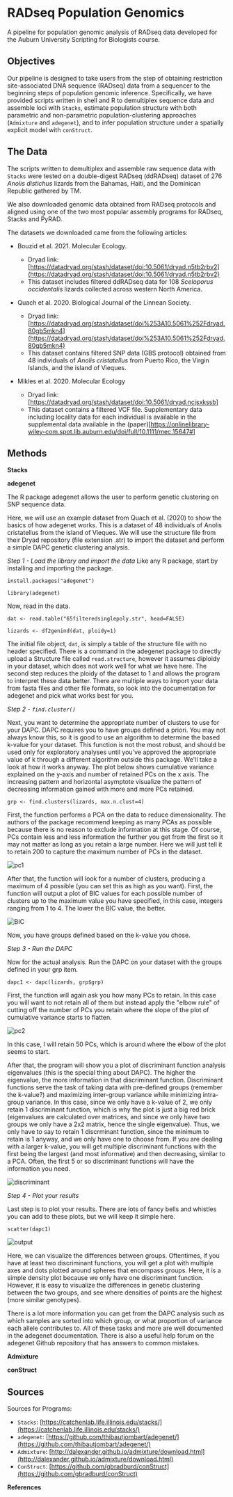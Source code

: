 # RADseq Population Genomics
A pipeline for population genomic analysis of RADseq data developed for the Auburn University Scripting for Biologists course.

## Objectives

Our pipeline is designed to take users from the step of obtaining restriction site-associated DNA sequence (RADseq) data from a sequencer to the beginning steps of population genomic inference. Specifically, we have provided scripts written in shell and R to demultiplex sequence data and assemble loci with `Stacks`, estimate population structure with both parametric and non-parametric population-clustering approaches (`Admixture` and `adegenet`), and to infer population structure under a spatially explicit model with `conStruct`.

## The Data

The scripts written to demultiplex and assemble raw sequence data with `Stacks` were tested on a double-digest RADseq (ddRADseq) dataset of 276 *Anolis distichus* lizards from the Bahamas, Haiti, and the Dominican Republic gathered by TM.

We also downloaded genomic data obtained from RADseq protocols and aligned using one of the two most popular assembly programs for RADseq, Stacks and PyRAD. 

The datasets we downloaded came from the following articles:

- Bouzid et al. 2021. Molecular Ecology.
	- Dryad link: [https://datadryad.org/stash/dataset/doi:10.5061/dryad.n5tb2rbv2](https://datadryad.org/stash/dataset/doi:10.5061/dryad.n5tb2rbv2)
	- This dataset includes filtered ddRADseq data for 108 *Sceloporus occidentalis* lizards collected across western North America.

- Quach et al. 2020. Biological Journal of the Linnean Society.
	- Dryad link: [https://datadryad.org/stash/dataset/doi%253A10.5061%252Fdryad.80gb5mkn4](https://datadryad.org/stash/dataset/doi%253A10.5061%252Fdryad.80gb5mkn4)
	- This dataset contains filtered SNP data (GBS protocol) obtained from 48 individuals of *Anolis cristatellus* from Puerto Rico, the Virgin Islands, and the island of Vieques. 

- Mikles et al. 2020. Molecular Ecology
	- Dryad link: [https://datadryad.org/stash/dataset/doi:10.5061/dryad.ncjsxkssb]
	- This dataset contains a filtered VCF file. Supplementary data including locality data for each individual is available in the supplemental data available in the (paper)[https://onlinelibrary-wiley-com.spot.lib.auburn.edu/doi/full/10.1111/mec.15647#]


## Methods

**Stacks**


**adegenet**

The R package adegenet allows the user to perform genetic clustering on SNP sequence data.

Here, we will use an example dataset from Quach et al. (2020) to show the basics of how adegenet works. This is a dataset of 48 individuals of Anolis cristatellus from the island of Vieques. We will use the structure file from their Dryad repository (file extension .str) to import the dataset and perform a simple DAPC genetic clustering analysis.

*Step 1 - Load the library and import the data*
Like any R package, start by installing and importing the package.
```
install.packages("adegenet")

library(adegenet)
```
Now, read in the data.
```
dat <- read.table("65filteredsinglepoly.str", head=FALSE)

lizards <- df2genind(dat, ploidy=1)
```
The initial file object, `dat`, is simply a table of the structure file with no header specified. There is a command in the adegenet package to directly upload a Structure file called `read.structure`, however it assumes diploidy in your dataset, which does not work well for what we have here. The second step reduces the ploidy of the dataset to 1 and allows the program to interpret these data better. There are multiple ways to import your data from fasta files and other file formats, so look into the documentation for adegenet and pick what works best for you.

*Step 2 - `find.cluster()`*

Next, you want to determine the appropriate number of clusters to use for your DAPC. DAPC requires you to have groups defined a priori. You may not always know this, so it is good to use an algorithm to determine the based k-value for your dataset. This function is not the most robust, and should be used only for exploratory analyses until you've approved the appropriate value of k through a different algorithm outside this package. We'll take a look at how it works anyway. The plot below shows cumulative variance explained on the y-axis and number of retained PCs on the x axis. The increasing pattern and horizontal asymptote visualize the pattern of decreasing information gained with more and more PCs retained.
```
grp <- find.clusters(lizards, max.n.clust=4)
```
First, the function performs a PCA on the data to reduce dimensionality. The authors of the package recommend keeping as many PCAs as possible because there is no reason to exclude information at this stage. Of course, PCs contain less and less information the further you get from the first so it may not matter as long as you retain a large number. Here we will just tell it to retain 200 to capture the maximum number of PCs in the dataset.

![pc1](https://github.com/TannerMyers/RADseq-popgen-pipeline/tree/main/images/pc1.png)

After that, the function will look for a number of clusters, producing a maximum of 4 possible (you can set this as high as you want). First, the function will output a plot of BIC values for each possible number of clusters up to the maximum value you have specified, in this case, integers ranging from 1 to 4. The lower the BIC value, the better. 

![BIC](https://github.com/TannerMyers/RADseq-popgen-pipeline/tree/main/images/BIC-plot.png)

Now, you have groups defined based on the k-value you chose.

*Step 3 - Run the DAPC*

Now for the actual analysis. Run the DAPC on your dataset with the groups defined in your grp item.
```
dapc1 <- dapc(lizards, grp$grp)
```
First, the function will again ask you how many PCs to retain. In this case you will want to not retain all of them but instead apply the "elbow rule" of cutting off the number of PCs you retain where the slope of the plot of cumulative variance starts to flatten. 

![pc2](https://github.com/TannerMyers/RADseq-popgen-pipeline/tree/main/images/pc2.png)

In this case, I will retain 50 PCs, which is around where the elbow of the plot seems to start.

After that, the program will show you a plot of discriminant function analysis eigenvalues (this is the special thing about DAPC). The higher the eigenvalue, the more information in that discriminant function. Discriminant functions serve the task of taking data with pre-defined groups (remember the k-value?) and maximizing inter-group variance while minimizing intra-group variance. In this case, since we only have a k-value of 2, we only retain 1 discriminant function, which is why the plot is just a big red brick (eigenvalues are calculated over matrices, and since we only have two groups we only have a 2x2 matrix, hence the single eigenvalue). Thus, we only have to say to retain 1 discrminant function, since the minimum to retain is 1 anyway, and we only have one to choose from. If you are dealing with a larger k-value, you will get multiple discriminant functions with the first being the largest (and most informative) and then decreasing, similar to a PCA. Often, the first 5 or so discriminant functions will have the information you need.

![discriminant](https://github.com/TannerMyers/RADseq-popgen-pipeline/tree/main/images/discriminant-eigs.png)

*Step 4 - Plot your results*

Last step is to plot your results. There are lots of fancy bells and whistles you can add to these plots, but we will keep it simple here.
```
scatter(dapc1)
```
![output](https://github.com/TannerMyers/RADseq-popgen-pipeline/tree/main/images/output-dapc.png)

Here, we can visualize the differences between groups. Oftentimes, if you have at least two discriminant functions, you will get a plot with multiple axes and dots plotted around spheres that encompass groups. Here, it is a simple density plot because we only have one discriminant function. However, it is easy to visualize the differences in genetic clustering between the two groups, and see where densities of points are the highest (more similar genotypes).

There is a lot more information you can get from the DAPC analysis such as which samples are sorted into which group, or what proportion of variance each allele contributes to. All of these tasks and more are well documented in the adegenet documentation. There is also a useful help forum on the adegenet Github repository that has answers to common mistakes.

**Admixture**

**conStruct**

## Sources
Sources for Programs:

- `Stacks`: [https://catchenlab.life.illinois.edu/stacks/](https://catchenlab.life.illinois.edu/stacks/)
- `adegenet`: [https://github.com/thibautjombart/adegenet/](https://github.com/thibautjombart/adegenet/)
- `Admixture`: [http://dalexander.github.io/admixture/download.html](http://dalexander.github.io/admixture/download.html)
- `ConStruct`: [https://github.com/gbradburd/conStruct](https://github.com/gbradburd/conStruct)

**References**


